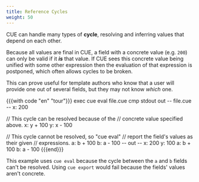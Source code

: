 ```yaml
---
title: Reference Cycles
weight: 50
---
```


CUE can handle many types of **cycle**, resolving and inferring values that
depend on each other.

Because all values are final in CUE, a field with a concrete value
(e.g. `200`) can only be valid if it ***is*** that value.
If CUE sees this concrete value being unified with some other expression then
the evaluation of that expression is postponed, which often allows cycles to be
broken.

This can prove useful for template authors who know that a user will provide
one out of several fields, but they may not know *which* one.

{{{with code "en" "tour"}}}
exec cue eval file.cue
cmp stdout out
-- file.cue --
x: 200

// This cycle can be resolved because of the
// concrete value specified above.
x: y + 100
y: x - 100

// This cycle cannot be resolved, so "cue eval"
// report the field's values as their given
// expressions.
a: b + 100
b: a - 100
-- out --
x: 200
y: 100
a: b + 100
b: a - 100
{{{end}}}

This example uses `cue eval` because the cycle between the `a` and `b` fields
can't be resolved. Using `cue export` would fail because the fields' values
aren't concrete.
